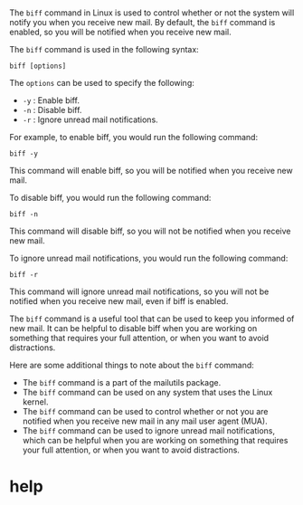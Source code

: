 # 

The `biff` command in Linux is used to control whether or not the system will notify you when you receive new mail. By default, the `biff` command is enabled, so you will be notified when you receive new mail.

The `biff` command is used in the following syntax:

```
biff [options]
```

The `options` can be used to specify the following:

* `-y` : Enable biff.
* `-n` : Disable biff.
* `-r` : Ignore unread mail notifications.

For example, to enable biff, you would run the following command:

```
biff -y
```

This command will enable biff, so you will be notified when you receive new mail.

To disable biff, you would run the following command:

```
biff -n
```

This command will disable biff, so you will not be notified when you receive new mail.

To ignore unread mail notifications, you would run the following command:

```
biff -r
```

This command will ignore unread mail notifications, so you will not be notified when you receive new mail, even if biff is enabled.

The `biff` command is a useful tool that can be used to keep you informed of new mail. It can be helpful to disable biff when you are working on something that requires your full attention, or when you want to avoid distractions.

Here are some additional things to note about the `biff` command:

* The `biff` command is a part of the mailutils package.
* The `biff` command can be used on any system that uses the Linux kernel.
* The `biff` command can be used to control whether or not you are notified when you receive new mail in any mail user agent (MUA).
* The `biff` command can be used to ignore unread mail notifications, which can be helpful when you are working on something that requires your full attention, or when you want to avoid distractions.




# help 

```

```

